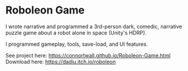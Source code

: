 # **Roboleon Game**
I wrote narrative and programmed a 3rd-person dark, comedic, narrative puzzle game about a robot alone in space (Unity's HDRP).

I programmed gameplay, tools, save-load, and UI features.

See project here: https://connortwall.github.io/Roboleon-Game.html
Download here: https://dadiu.itch.io/roboleon

